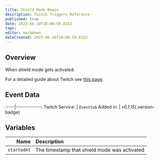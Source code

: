 ```yaml
---
title: Shield Mode Begin
description: Twitch Triggers Reference
published: true
date: 2023-06-10T18:08:59.815Z
tags: 
editor: markdown
dateCreated: 2023-06-10T18:08:59.815Z
---
```


## Overview
When shield mode gets activated.

For a detailed guide about Twitch see [this page](/Platforms/Twitch).

## Event Data
:----|:------------:
Twitch Service: | `EventSub`
Added in: | *v0.1.15*{.version-badge}

## Variables
Name | Description
----:|:------------
`startedAt` | The timestamp that shield mode was activated